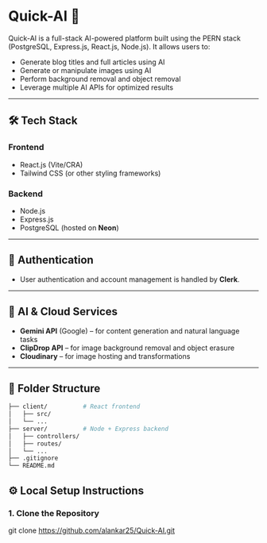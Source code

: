 
# Quick-AI 🚀

Quick-AI is a full-stack AI-powered platform built using the PERN stack (PostgreSQL, Express.js, React.js, Node.js). It allows users to:

- Generate blog titles and full articles using AI
- Generate or manipulate images using AI
- Perform background removal and object removal
- Leverage multiple AI APIs for optimized results

---

## 🛠 Tech Stack

### Frontend
- React.js (Vite/CRA)
- Tailwind CSS (or other styling frameworks)

### Backend
- Node.js
- Express.js
- PostgreSQL (hosted on **Neon**)

---

## 🔐 Authentication

- User authentication and account management is handled by **Clerk**.

---

## 🧠 AI & Cloud Services

- **Gemini API** (Google) – for content generation and natural language tasks
- **ClipDrop API** – for image background removal and object erasure
- **Cloudinary** – for image hosting and transformations

---

## 📂 Folder Structure

```bash
├── client/          # React frontend
│   ├── src/
│   └── ...
├── server/          # Node + Express backend
│   ├── controllers/
│   ├── routes/
│   └── ...
├── .gitignore
└── README.md

```


## ⚙️ Local Setup Instructions

### 1. Clone the Repository


git clone https://github.com/alankar25/Quick-AI.git





